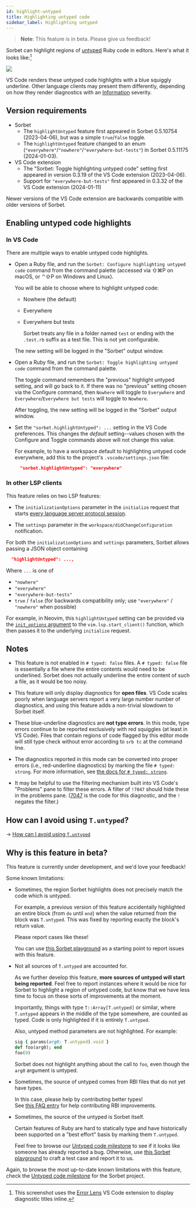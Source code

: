 ```yaml
---
id: highlight-untyped
title: Highlighting untyped code
sidebar_label: Highlighting untyped
---
```


> **Note**: This feature is in beta. Please give us feedback!

Sorbet can highlight regions of [untyped] Ruby code in editors. Here's what it looks like:[^1]

[untyped]: untyped.md

![](/img/highlight-untyped.png)

[^1]: This screenshot uses the [Error Lens] VS Code extension to display diagnostic titles inline.

[error lens]: https://marketplace.visualstudio.com/items?itemName=usernamehw.errorlens

VS Code renders these untyped code highlights with a blue squiggly underline. Other language clients may present them differently, depending on how they render diagnostics with an [Information] severity.

[information]: https://microsoft.github.io/language-server-protocol/specifications/lsp/3.17/specification/#diagnosticSeverity

## Version requirements

- Sorbet
  - The `highlightUntyped` feature first appeared in Sorbet 0.5.10754 (2023-04-06), but was a simple `true`/`false` toggle.
  - The `highlightUntyped` feature changed to an enum (`"everywhere"`/`"nowhere"`/`"everywhere-but-tests"`) in Sorbet 0.5.11175 (2024-01-03).
- VS Code extension
  - The "Sorbet: Toggle highlighting untyped code" setting first appeared in version 0.3.19 of the VS Code extension (2023-04-06).
  - Support for `"everywhere-but-tests"` first appeared in 0.3.32 of the VS Code extension (2024-01-11)

Newer versions of the VS Code extension are backwards compatible with older versions of Sorbet.

## Enabling untyped code highlights

### In VS Code

There are multiple ways to enable untyped code highlights.

- Open a Ruby file, and run the `Sorbet: Configure highlighting untyped code` command from the command palette (accessed via ⇧⌘P on macOS, or ⌃⇧P on Windows and Linux).

  You will be able to choose where to highlight untyped code:

  - Nowhere (the default)

  - Everywhere

  - Everywhere but tests

    Sorbet treats any file in a folder named `test` or ending with the `.test.rb` suffix as a test file. This is not yet configurable.

  The new setting will be logged in the "Sorbet" output window.

- Open a Ruby file, and run the `Sorbet: Toggle highlighting untyped code` command from the command palette.

  The toggle command remembers the "previous" highlight untyped setting, and will go back to it. If there was no "previous" setting chosen via the Configure command, then `Nowhere` will toggle to `Everywhere` and `Everywhere`/`Everywhere but tests` will toggle to `Nowhere`.

  After toggling, the new setting will be logged in the "Sorbet" output window.

- Set the `"sorbet.highlightUntyped": ...` setting in the VS Code preferences. This changes the _default_ setting--values chosen with the Configure and Toggle commands above will not change this value.

  For example, to have a workspace default to highlighting untyped code everywhere, add this to the project's `.vscode/settings.json` file:

  ```json
    "sorbet.highlightUntyped": "everywhere"
  ```

### In other LSP clients

This feature relies on two LSP features:

- The `initializationOptions` parameter in the `initialize` request that starts [every language server protocol session](https://microsoft.github.io/language-server-protocol/specifications/lsp/3.17/specification/#initialize).

- The `settings` parameter in the `workspace/didChangeConfiguration` notification.

For both the `initializationOptions` and `settings` parameters, Sorbet allows passing a JSON object containing

```json
  "highlightUntyped": ...,
```

Where `...` is one of

- `"nowhere"`
- `"everywhere"`
- `"everywhere-but-tests"`
- `true` / `false` (for backwards compatibility only; use `"everywhere"` / `"nowhere"` when possible)

For example, in Neovim, this `highlightUntyped` setting can be provided via the [`init_options` argument] to the `vim.lsp.start_client()` function, which then passes it to the underlying `initialize` request.

[`init_options` argument]: https://neovim.io/doc/user/lsp.html#:~:text=initializationOptions

## Notes

- This feature is not enabled in `# typed: false` files. A `# typed: false` file is essentially a file where the entire contents would need to be underlined. Sorbet does not actually underline the entire content of such a file, as it would be too noisy.

- This feature will only display diagnostics for **open files**. VS Code scales poorly when language servers report a very large number number of diagnostics, and using this feature adds a non-trivial slowdown to Sorbet itself.

- These blue-underline diagnostics are **not type errors**. In this mode, type errors continue to be reported exclusively with red squiggles (at least in VS Code). Files that contain regions of code flagged by this editor mode will still type check without error according to `srb tc` at the command line.

- The diagnostics reported in this mode can be converted into proper errors (i.e., red-underline diagnostics) by marking the file `# typed: strong`. For more information, see [the docs for `# typed: strong`](strong.md).

- It may be helpful to use the filtering mechanism built into VS Code's "Problems" pane to filter these errors. A filter of `!7047` should hide these in the problems pane. ([7047](error-reference.md#7047) is the code for this diagnostic, and the `!` negates the filter.)

## How can I avoid using `T.untyped`?

→ [How can I avoid using `T.untyped`](strong.md#how-can-i-avoid-using-tuntyped)

## Why is this feature in beta?

This feature is currently under development, and we'd love your feedback!

Some known limitations:

- Sometimes, the region Sorbet highlights does not precisely match the code which is untyped.

  For example, a previous version of this feature accidentally highlighted an entire block (from `do` until `end`) when the value returned from the block was `T.untyped`. This was fixed by reporting exactly the block's return value.

  Please report cases like these!

  You can use [this Sorbet playground] as a starting point to report issues with this feature.

- Not all sources of `T.untyped` are accounted for.

  As we further develop this feature, **more sources of untyped will start being reported**. Feel free to report instances where it would be nice for Sorbet to highlight a region of untyped code, but know that we have less time to focus on these sorts of improvements at the moment.

  Importantly, things with type `T::Array[T.untyped]` or similar, where `T.untyped` appears in the middle of the type somewhere, are counted as typed. Code is only highlighted if it is entirely `T.untyped`.

  Also, untyped method parameters are not highlighted. For example:

  ```ruby
  sig { params(arg0: T.untyped).void }
  def foo(arg0); end
  foo(0)
  ```

  Sorbet does not highlight anything about the call to `foo`, even though the `arg0` argument is untyped.

- Sometimes, the source of untyped comes from RBI files that do not yet have types.

  In this case, please help by contributing better types!\
  See [this FAQ entry] for help contributing RBI improvements.

- Sometimes, the source of the untyped is Sorbet itself.

  Certain features of Ruby are hard to statically type and have historically been supported on a "best effort" basis by marking them `T.untyped`.

  Feel free to browse our [Untyped code milestone] to see if it looks like someone has already reported a bug. Otherwise, use [this Sorbet playground] to craft a test case and report it to us.

Again, to browse the most up-to-date known limitations with this feature, check the [Untyped code milestone] for the Sorbet project.

[this sorbet playground]: https://sorbet.run/#%23%20typed%3A%20strong%0A%23%20To%20report%20an%20issue%2C%20click%20%22Examples%20%E2%98%B0%20%3E%20Create%20issue%20with%20example%22%0A%0AT.unsafe%28nil%29.foo
[this faq entry]: faq#it-looks-like-sorbets-types-for-the-stdlib-are-wrong
[untyped code milestone]: https://github.com/sorbet/sorbet/milestone/20

